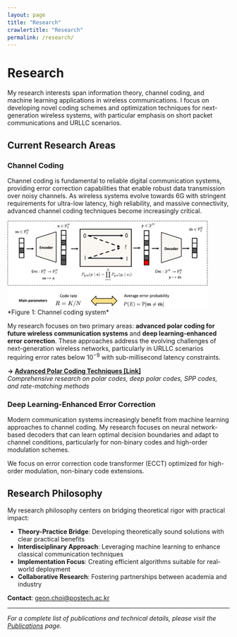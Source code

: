 ```yaml
---
layout: page
title: "Research"
crawlertitle: "Research"
permalink: /research/
---
```


# Research

My research interests span information theory, channel coding, and machine learning applications in wireless communications. I focus on developing novel coding schemes and optimization techniques for next-generation wireless systems, with particular emphasis on short packet communications and URLLC scenarios.



<!-- ## Ongoing Projects

### Project 1: Advanced Polar Code Constructions
**Duration**: 2023 - Present  

Developing next-generation polar codes for 6G applications with focus on ultra-low latency requirements (< 1ms), high reliability targets (10^-9 error rates), and energy-efficient implementations.

### Project 2: ML-Enhanced Channel Coding
**Duration**: 2025 - Present  
**Collaboration**: Industry Partner

Investigating neural network approaches for adaptive decoding algorithms, joint optimization with physical layer, and hardware acceleration strategies.

### Project 3: Semantic Communication Systems
**Duration**: 2025 - Present  
**Focus**: Task-oriented communication

Developing coding schemes that consider message semantic importance, end-to-end system optimization, and real-time adaptation capabilities. -->



## Current Research Areas


### Channel Coding

Channel coding is fundamental to reliable digital communication systems, providing error correction capabilities that enable robust data transmission over noisy channels. As wireless systems evolve towards 6G with stringent requirements for ultra-low latency, high reliability, and massive connectivity, advanced channel coding techniques become increasingly critical.

<img src="/assets/images/research/channel_coding_system.png" width="90%" alt="Channel coding system">
*Figure 1: Channel coding system*

My research focuses on two primary areas: **advanced polar coding for future wireless communication systems** and **deep learning-enhanced error correction**. These approaches address the evolving challenges of next-generation wireless networks, particularly in URLLC scenarios requiring error rates below $10^{-9}$ with sub-millisecond latency constraints.

**→ [Advanced Polar Coding Techniques [Link]](/research/polar-codes/)**  
*Comprehensive research on polar codes, deep polar codes, SPP codes, and rate-matching methods*





### Deep Learning-Enhanced Error Correction

Modern communication systems increasingly benefit from machine learning approaches to channel coding. My research focuses on neural network-based decoders that can learn optimal decision boundaries and adapt to channel conditions, particularly for non-binary codes and high-order modulation schemes.

<!-- ![Neural Decoder Architecture](../assets/images/research/neural_decoder_arch.png)
*Figure 2: Deep neural network decoder architecture for error correction* -->

We focus on error correction code transformer (ECCT) optimized for high-order modulation, non-binary code extensions.

<!-- **→ [Deep Learning-Enhanced Error Correction](/research/ml-enhanced-coding/)**  
*Neural decoder architectures, machine learning approaches, and adaptive error correction systems*  -->



<!-- ### Semantic Communication and Unequal Error Protection

Modern communication systems require awareness of semantic importance in transmitted data. Different parts of a message vector carry varying significance depending on the application task, necessitating adaptive protection schemes.

![Semantic Communication Framework](../assets/images/research/semantic_framework.png)
*Figure 5: Semantic communication system with importance-aware channel coding*

My research develops coding schemes that dynamically adjust protection levels based on semantic importance, enabling task-oriented optimization and improved end-to-end performance.

**→ [Detailed Research: Semantic Communication](/research/semantic-communication/)**  
*Importance-aware coding, adaptive protection schemes, and task-oriented optimization* -->



<!-- ### Signal Processing and State Estimation

Robust state estimation is crucial for dynamic wireless environments, particularly in vehicular communications and IoT scenarios. My research develops ML-enhanced filtering techniques that outperform traditional approaches under non-linear and uncertain conditions.

![Split-KalmanNet Architecture](../assets/images/research/split_kalmannet.png)
*Figure 3: Split-KalmanNet architecture for robust state estimation*

The Split-KalmanNet approach separates prediction and correction phases, enabling neural network enhancement while preserving the theoretical foundations of Kalman filtering. -->

<!-- **→ [Detailed Research: Signal Processing and State Estimation](/research/signal-processing/)**  
*Split-KalmanNet design, vehicular applications, and performance analysis* -->

<!-- ### Integrated Radar and Communication Systems

Spectrum-efficient solutions that serve both radar sensing and communication functions are essential for future wireless systems. My research establishes information-theoretic foundations for joint system design and develops practical waveform optimization techniques.

![Joint Radar-Comm System](../assets/images/research/joint_radar_comm.png)
*Figure 4: Integrated radar and communication system architecture*

Focus areas include fundamental limits analysis, pulse-Doppler integration strategies, and spectrum sharing mechanisms that enable coexistence without performance degradation.

**→ [Detailed Research: Integrated Radar and Communication](/research/radar-communication/)**  
*Information-theoretic foundations, waveform design, and spectrum sharing strategies* -->




## Research Philosophy

My research philosophy centers on bridging theoretical rigor with practical impact:
- **Theory-Practice Bridge**: Developing theoretically sound solutions with clear practical benefits
- **Interdisciplinary Approach**: Leveraging machine learning to enhance classical communication techniques
- **Implementation Focus**: Creating efficient algorithms suitable for real-world deployment
- **Collaborative Research**: Fostering partnerships between academia and industry


<!-- ## Collaboration Opportunities

I am actively seeking collaborations in:
- **Industry Partnerships**: Practical implementation of research outcomes
- **Academic Collaborations**: Joint research projects and student exchanges
- **Standardization Efforts**: Contributing to next-generation communication standards -->

**Contact**: [geon.choi@postech.ac.kr](mailto:geon.choi@postech.ac.kr)

---

*For a complete list of publications and technical details, please visit the [Publications](/publications/) page.*
